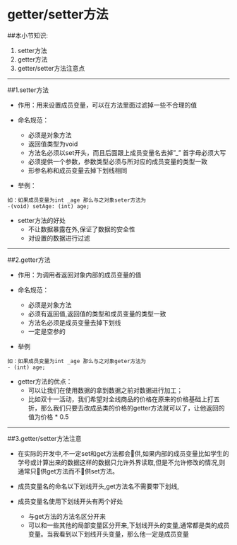 # getter/setter方法
##本小节知识:
1. setter方法
2. getter方法
3. getter/setter方法注意点

---

##1.setter方法
- 作用：用来设置成员变量，可以在方法里面过滤掉一些不合理的值

- 命名规范：
    + 必须是对象方法
    + 返回值类型为void
    + 方法名必须以set开头，而且后面跟上成员变量名去掉”_” 首字母必须大写
    + 必须提供一个参数，参数类型必须与所对应的成员变量的类型一致
    + 形参名称和成员变量去掉下划线相同

- 举例：
```
如：如果成员变量为int _age 那么与之对象seter方法为
-(void) setAge: (int) age;
```

- setter方法的好处
    + 不让数据暴露在外,保证了数据的安全性
    + 对设置的数据进行过滤

---

##2.getter方法
- 作用：为调用者返回对象内部的成员变量的值

- 命名规范：
    + 必须是对象方法
    + 必须有返回值,返回值的类型和成员变量的类型一致
    + 方法名必须是成员变量去掉下划线
    + 一定是空参的

- 举例
```
如：如果成员变量为int _age 那么与之对象geter方法为
- (int) age;
```

- getter方法的优点：
    + 可以让我们在使用数据的拿到数据之前对数据进行加工；
    + 比如双十一活动，我们希望对全线商品的价格在原来的价格基础上打五折，那么我们只要去改成品类的价格的getter方法就可以了，让他返回的值为价格 * 0.5

---

##3.getter/setter方法注意
- 在实际的开发中,不一定set和get方法都会􏰀供,如果内部的成员变量比如学生的学号或计算出来的数据这样的数据只允许外界读取,但是不允许修改的情况,则通常只􏰀供get方法而不􏰀供set方法。

- 成员变量名的命名以下划线开头,get方法名不需要带下划线,

- 成员变量名使用下划线开头有两个好处
    + 与get方法的方法名区分开来
    + 可以和一些其他的局部变量区分开来,下划线开头的变量,通常都是类的成员变量。当我看到以下划线开头变量，那么他一定是成员变量
